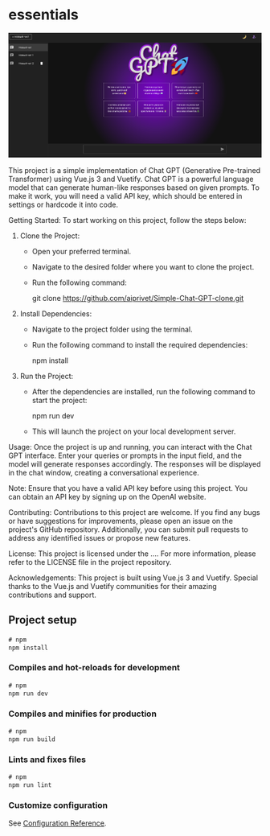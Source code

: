 # essentials
![Preview](/img.png?raw=true "Prewiew")

This project is a simple implementation of Chat GPT (Generative Pre-trained Transformer) using Vue.js 3 and Vuetify. Chat GPT is a powerful language model that can generate human-like responses based on given prompts. To make it work, you will need a valid API key, which should be entered in settings or hardcode it into code.

Getting Started:
To start working on this project, follow the steps below:

1. Clone the Project:
   - Open your preferred terminal.
   - Navigate to the desired folder where you want to clone the project.
   - Run the following command:
     

     git clone https://github.com/aiprivet/Simple-Chat-GPT-clone.git
     


2. Install Dependencies:
   - Navigate to the project folder using the terminal.
   - Run the following command to install the required dependencies:
     

     npm install
     


3. Run the Project:
   - After the dependencies are installed, run the following command to start the project:
     
     npm run dev

   - This will launch the project on your local development server.

Usage:
Once the project is up and running, you can interact with the Chat GPT interface. Enter your queries or prompts in the input field, and the model will generate responses accordingly. The responses will be displayed in the chat window, creating a conversational experience.

Note: Ensure that you have a valid API key before using this project. You can obtain an API key by signing up on the OpenAI website.

Contributing:
Contributions to this project are welcome. If you find any bugs or have suggestions for improvements, please open an issue on the project's GitHub repository. Additionally, you can submit pull requests to address any identified issues or propose new features.

License:
This project is licensed under the .... For more information, please refer to the LICENSE file in the project repository.

Acknowledgements:
This project is built using Vue.js 3 and Vuetify. Special thanks to the Vue.js and Vuetify communities for their amazing contributions and support.

## Project setup

```
# npm
npm install
```

### Compiles and hot-reloads for development

```
# npm
npm run dev
```

### Compiles and minifies for production

```
# npm
npm run build
```

### Lints and fixes files

```
# npm
npm run lint

```

### Customize configuration

See [Configuration Reference](https://vitejs.dev/config/).
